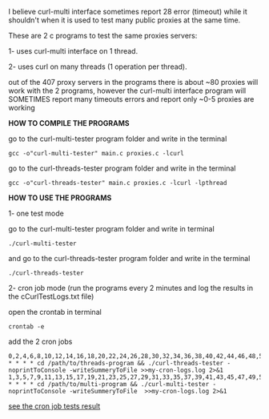 I believe curl-multi interface sometimes report 28 error (timeout) while it shouldn't when it is used to test many public proxies at the same time.

These are 2 c programs to test the same proxies servers:

 1- uses curl-multi interface on 1 thread.
 
 2- uses curl on many threads (1 operation per thread).

out of the 407 proxy servers in the programs there is about ~80 proxies will work with the 2 programs, however the curl-multi interface program will SOMETIMES report many timeouts errors and report only ~0-5 proxies are working


**HOW TO COMPILE THE PROGRAMS**

go to the curl-multi-tester program folder and write in the terminal

    gcc -o"curl-multi-tester" main.c proxies.c -lcurl
    
go to the curl-threads-tester program folder and write in the terminal

    gcc -o"curl-threads-tester" main.c proxies.c -lcurl -lpthread

**HOW TO USE THE PROGRAMS**

1- one test mode

go to the curl-multi-tester program folder and write in terminal

    ./curl-multi-tester
    
and go to the curl-threads-tester program folder and write in the terminal

    ./curl-threads-tester
    

2- cron job mode (run the programs every 2 minutes and log the results in the cCurlTestLogs.txt file)

open the crontab in terminal

    crontab -e
    
add the 2 cron jobs

   
    0,2,4,6,8,10,12,14,16,18,20,22,24,26,28,30,32,34,36,38,40,42,44,46,48,50,52,54,56,58 * * * * cd /path/to/threads-program && ./curl-threads-tester -noprintToConsole -writeSummeryToFile >>my-cron-logs.log 2>&1
    1,3,5,7,9,11,13,15,17,19,21,23,25,27,29,31,33,35,37,39,41,43,45,47,49,51,53,55,57,59 * * * * cd /path/to/multi-program && ./curl-multi-tester -noprintToConsole -writeSummeryToFile  >>my-cron-logs.log 2>&1


[see the cron job tests result](https://github.com/accountantM/CurlMultiTimeoutBugTester/blob/master/C%20programs/testResults.txt)















